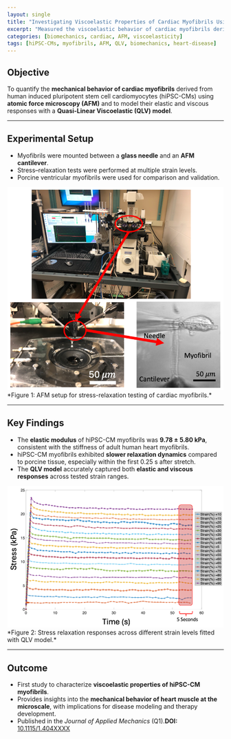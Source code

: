 ```yaml
---
layout: single
title: "Investigating Viscoelastic Properties of Cardiac Myofibrils Using AFM"
excerpt: "Measured the viscoelastic behavior of cardiac myofibrils derived from hiPSC-CMs using Atomic Force Microscopy (AFM) and modeled responses with a Quasi-Linear Viscoelastic (QLV) framework."
categories: [biomechanics, cardiac, AFM, viscoelasticity]
tags: [hiPSC-CMs, myofibrils, AFM, QLV, biomechanics, heart-disease]
---
```


## Objective  
To quantify the **mechanical behavior of cardiac myofibrils** derived from human induced pluripotent stem cell cardiomyocytes (hiPSC-CMs) using **atomic force microscopy (AFM)** and to model their elastic and viscous responses with a **Quasi-Linear Viscoelastic (QLV) model**.  

---

## Experimental Setup  
- Myofibrils were mounted between a **glass needle** and an **AFM cantilever**.  
- Stress–relaxation tests were performed at multiple strain levels.  
- Porcine ventricular myofibrils were used for comparison and validation.  

<img src="/assets/images/AFM_1.png" alt="AFM setup for myofibril mechanics" width="700"/>  
*Figure 1: AFM setup for stress-relaxation testing of cardiac myofibrils.*  

---

## Key Findings  
- The **elastic modulus** of hiPSC-CM myofibrils was **9.78 ± 5.80 kPa**, consistent with the stiffness of adult human heart myofibrils.  
- hiPSC-CM myofibrils exhibited **slower relaxation dynamics** compared to porcine tissue, especially within the first 0.25 s after stretch.  
- The **QLV model** accurately captured both **elastic and viscous responses** across tested strain ranges.  

<img src="/assets/images/AFM_2.png" alt="Stress relaxation of myofibrils" width="700"/>  
*Figure 2: Stress relaxation responses across different strain levels fitted with QLV model.*  

---

## Outcome  
- First study to characterize **viscoelastic properties of hiPSC-CM myofibrils**.  
- Provides insights into the **mechanical behavior of heart muscle at the microscale**, with implications for disease modeling and therapy development.  
- Published in the *Journal of Applied Mechanics* (Q1).**DOI:** [10.1115/1.404XXXX](https://doi.org/10.1115/1.404XXXX)  <!-- Replace with actual DOI -->

